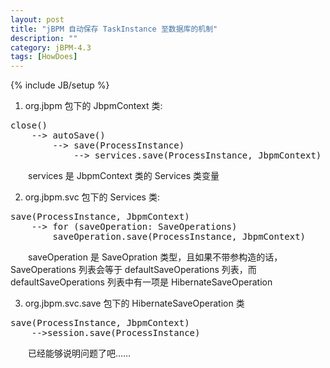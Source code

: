 ```yaml
---
layout: post
title: "jBPM 自动保存 TaskInstance 至数据库的机制"
description: ""
category: jBPM-4.3
tags: [HowDoes]
---
```

{% include JB/setup %}

1. org.jbpm 包下的 JbpmContext 类:

<pre class="prettyprint linenums">
close()  
    --> autoSave()  
        --> save(ProcessInstance)  
            --> services.save(ProcessInstance, JbpmContext)
</pre>

　　services 是 JbpmContext 类的 Services 类变量  

2. org.jbpm.svc 包下的 Services 类:

<pre class="prettyprint linenums">
save(ProcessInstance, JbpmContext)  
	--> for (saveOperation: SaveOperations)   
		saveOperation.save(ProcessInstance, JbpmContext)  
</pre>   

　　saveOperation 是 SaveOpration 类型，且如果不带参构造的话，SaveOperations 列表会等于 defaultSaveOperations 列表，而 defaultSaveOperations 列表中有一项是 HibernateSaveOperation

3. org.jbpm.svc.save 包下的 HibernateSaveOperation 类

<pre class="prettyprint linenums">
save(ProcessInstance, JbpmContext)  
	-->session.save(ProcessInstance)
</pre>

　　已经能够说明问题了吧……